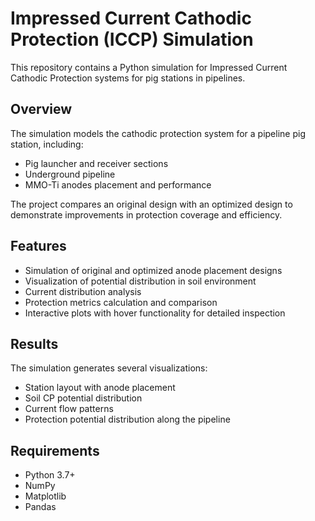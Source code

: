 # Impressed Current Cathodic Protection (ICCP) Simulation

This repository contains a Python simulation for Impressed Current Cathodic Protection systems for pig stations in pipelines.

## Overview

The simulation models the cathodic protection system for a pipeline pig station, including:
- Pig launcher and receiver sections
- Underground pipeline
- MMO-Ti anodes placement and performance

The project compares an original design with an optimized design to demonstrate improvements in protection coverage and efficiency.

## Features

- Simulation of original and optimized anode placement designs
- Visualization of potential distribution in soil environment
- Current distribution analysis
- Protection metrics calculation and comparison
- Interactive plots with hover functionality for detailed inspection

## Results

The simulation generates several visualizations:
- Station layout with anode placement
- Soil CP potential distribution
- Current flow patterns
- Protection potential distribution along the pipeline

## Requirements

- Python 3.7+
- NumPy
- Matplotlib
- Pandas












